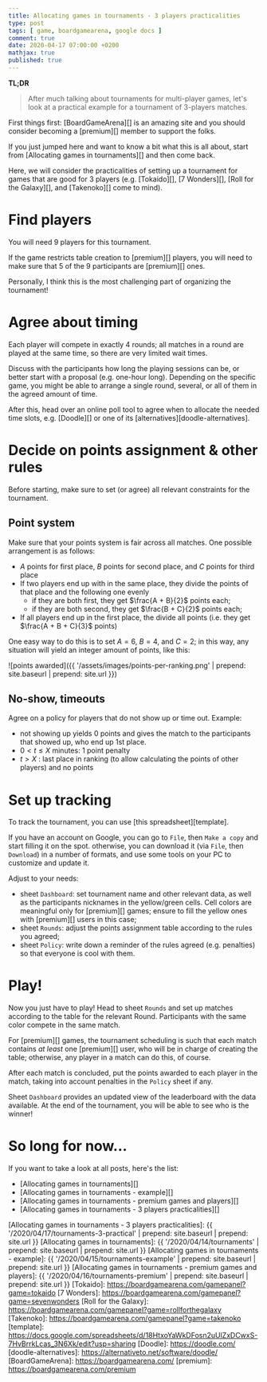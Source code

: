 ```yaml
---
title: Allocating games in tournaments - 3 players practicalities
type: post
tags: [ game, boardgamearena, google docs ]
comment: true
date: 2020-04-17 07:00:00 +0200
mathjax: true
published: true
---
```


**TL;DR**

> After much talking about tournaments for multi-player games, let's
> look at a practical example for a tournament of 3-players matches.

First things first: [BoardGameArena][] is an amazing site and you should
consider becoming a [premium][] member to support the folks.

If you just jumped here and want to know a bit what this is all about,
start from [Allocating games in tournaments][] and then come back.

Here, we will consider the practicalities of setting up a tournament for
games that are good for 3 players (e.g. [Tokaido][], [7 Wonders][],
[Roll for the Galaxy][], and [Takenoko][] come to mind).

# Find players

You will need 9 players for this tournament.

If the game restricts table creation to [premium][] players, you will
need to make sure that 5 of the 9 participants are [premium][] ones. 

Personally, I think this is the most challenging part of organizing the
tournament!


# Agree about timing

Each player will compete in exactly 4 rounds; all matches in a round are
played at the same time, so there are very limited wait times.

Discuss with the participants how long the playing sessions can be, or
better start with a proposal (e.g. one-hour long). Depending on the
specific game, you might be able to arrange a single round, several, or
all of them in the agreed amount of time.

After this, head over an online poll tool to agree when to allocate the
needed time slots, e.g. [Doodle][] or one of its
[alternatives][doodle-alternatives].


# Decide on points assignment & other rules

Before starting, make sure to set (or agree) all relevant constraints
for the tournament.

## Point system

Make sure that your points system is fair across all matches. One
possible arrangement is as follows:

- $A$ points for first place, $B$ points for second place, and $C$
  points for third place
- If two players end up with in the same place, they divide the points
  of that place and the following one evenly
  - if they are both first, they get $\frac{A + B}{2}$ points each;
  - if they are both second, they get $\frac{B + C}{2}$ points each;
- If all players end up in the first place, the divide all points (i.e.
  they get $\frac{A + B + C}{3}$ points)

One easy way to do this is to set $A = 6$, $B = 4$, and $C = 2$; in this
way, any situation will yield an integer amount of points, like this:

![points awarded]({{ '/assets/images/points-per-ranking.png' | prepend: site.baseurl | prepend: site.url }})

## No-show, timeouts

Agree on a policy for players that do not show up or time out. Example:

- not showing up yields 0 points and gives the match to the participants
  that showed up, who end up 1st place.
- $0 < t \leq X$ minutes: 1 point penalty
- $t > X$ : last place in ranking (to allow calculating the points of
  other players) and no points


# Set up tracking

To track the tournament, you can use [this spreadsheet][template].

If you have an account on Google, you can go to `File`, then `Make a
copy` and start filling it on the spot. otherwise, you can download it
(via `File`, then `Download`) in a number of formats, and use some tools
on your PC to customize and update it.

Adjust to your needs:

- sheet `Dashboard`: set tournament name and other relevant data, as
  well as the participants nicknames in the yellow/green cells. Cell
  colors are meaningful only for [premium][] games; ensure to fill the
  yellow ones with [premium][] users in this case;
- sheet `Rounds`: adjust the points assignment table according to the
  rules you agreed;
- sheet `Policy`: write down a reminder of the rules agreed (e.g.
  penalties) so that everyone is cool with them.

# Play!

Now you just have to play! Head to sheet `Rounds` and set up matches
according to the table for the relevant Round. Participants with the
same color compete in the same match.

For [premium][] games, the tournament scheduling is such that each match
contains *at least* one [premium][] user, who will be in charge of
creating the table; otherwise, any player in a match can do this, of
course.

After each match is concluded, put the points awarded to each player in
the match, taking into account penalties in the `Policy` sheet if any.

Sheet `Dashboard` provides an updated view of the leaderboard with the
data available. At the end of the tournament, you will be able to see
who is the winner!

# So long for now...

If you want to take a look at all posts, here's the list:

- [Allocating games in tournaments][]
- [Allocating games in tournaments - example][]
- [Allocating games in tournaments - premium games and players][]
- [Allocating games in tournaments - 3 players practicalities][]

[Allocating games in tournaments - 3 players practicalities]: {{ '/2020/04/17/tournaments-3-practical' | prepend: site.baseurl | prepend: site.url }}
[Allocating games in tournaments]: {{ '/2020/04/14/tournaments' | prepend: site.baseurl | prepend: site.url }}
[Allocating games in tournaments - example]: {{ '/2020/04/15/tournaments-example' | prepend: site.baseurl | prepend: site.url }}
[Allocating games in tournaments - premium games and players]: {{ '/2020/04/16/tournaments-premium' | prepend: site.baseurl | prepend: site.url }}
[Tokaido]: https://boardgamearena.com/gamepanel?game=tokaido
[7 Wonders]: https://boardgamearena.com/gamepanel?game=sevenwonders
[Roll for the Galaxy]: https://boardgamearena.com/gamepanel?game=rollforthegalaxy
[Takenoko]: https://boardgamearena.com/gamepanel?game=takenoko
[template]: https://docs.google.com/spreadsheets/d/18HtxoYaWkDFosn2uUlZxDCwxS-7HvBrrkLcas_3N6Xk/edit?usp=sharing
[Doodle]: https://doodle.com/
[doodle-alternatives]: https://alternativeto.net/software/doodle/
[BoardGameArena]: https://boardgamearena.com/
[premium]: https://boardgamearena.com/premium

